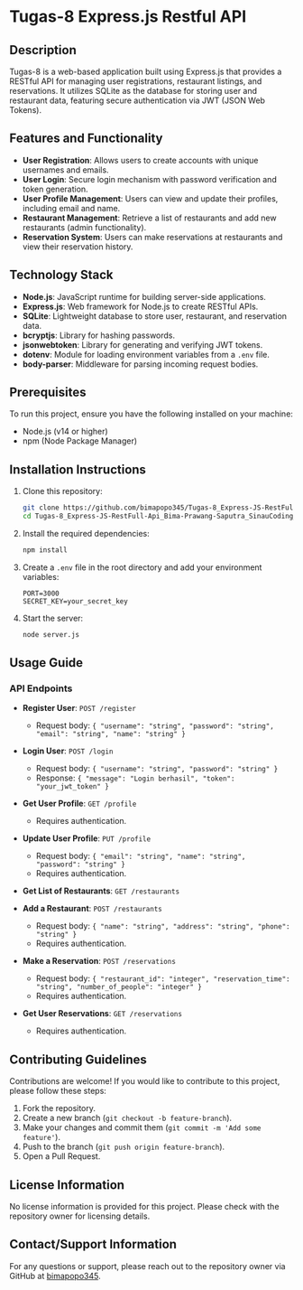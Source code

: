 # Tugas-8 Express.js Restful API

## Description
Tugas-8 is a web-based application built using Express.js that provides a RESTful API for managing user registrations, restaurant listings, and reservations. It utilizes SQLite as the database for storing user and restaurant data, featuring secure authentication via JWT (JSON Web Tokens).

## Features and Functionality
- **User Registration**: Allows users to create accounts with unique usernames and emails.
- **User Login**: Secure login mechanism with password verification and token generation.
- **User Profile Management**: Users can view and update their profiles, including email and name.
- **Restaurant Management**: Retrieve a list of restaurants and add new restaurants (admin functionality).
- **Reservation System**: Users can make reservations at restaurants and view their reservation history.

## Technology Stack
- **Node.js**: JavaScript runtime for building server-side applications.
- **Express.js**: Web framework for Node.js to create RESTful APIs.
- **SQLite**: Lightweight database to store user, restaurant, and reservation data.
- **bcryptjs**: Library for hashing passwords.
- **jsonwebtoken**: Library for generating and verifying JWT tokens.
- **dotenv**: Module for loading environment variables from a `.env` file.
- **body-parser**: Middleware for parsing incoming request bodies.

## Prerequisites
To run this project, ensure you have the following installed on your machine:
- Node.js (v14 or higher)
- npm (Node Package Manager)

## Installation Instructions
1. Clone this repository:
   ```bash
   git clone https://github.com/bimapopo345/Tugas-8_Express-JS-RestFull-Api_Bima-Prawang-Saputra_SinauCoding_FullStack-Web-Dev.git
   cd Tugas-8_Express-JS-RestFull-Api_Bima-Prawang-Saputra_SinauCoding_FullStack-Web-Dev
   ```

2. Install the required dependencies:
   ```bash
   npm install
   ```

3. Create a `.env` file in the root directory and add your environment variables:
   ```plaintext
   PORT=3000
   SECRET_KEY=your_secret_key
   ```

4. Start the server:
   ```bash
   node server.js
   ```

## Usage Guide
### API Endpoints
- **Register User**: `POST /register`
  - Request body: `{ "username": "string", "password": "string", "email": "string", "name": "string" }`

- **Login User**: `POST /login`
  - Request body: `{ "username": "string", "password": "string" }`
  - Response: `{ "message": "Login berhasil", "token": "your_jwt_token" }`

- **Get User Profile**: `GET /profile`
  - Requires authentication.
  
- **Update User Profile**: `PUT /profile`
  - Request body: `{ "email": "string", "name": "string", "password": "string" }`
  - Requires authentication.

- **Get List of Restaurants**: `GET /restaurants`

- **Add a Restaurant**: `POST /restaurants`
  - Request body: `{ "name": "string", "address": "string", "phone": "string" }`
  - Requires authentication.

- **Make a Reservation**: `POST /reservations`
  - Request body: `{ "restaurant_id": "integer", "reservation_time": "string", "number_of_people": "integer" }`
  - Requires authentication.

- **Get User Reservations**: `GET /reservations`
  - Requires authentication.

## Contributing Guidelines
Contributions are welcome! If you would like to contribute to this project, please follow these steps:
1. Fork the repository.
2. Create a new branch (`git checkout -b feature-branch`).
3. Make your changes and commit them (`git commit -m 'Add some feature'`).
4. Push to the branch (`git push origin feature-branch`).
5. Open a Pull Request.

## License Information
No license information is provided for this project. Please check with the repository owner for licensing details.

## Contact/Support Information
For any questions or support, please reach out to the repository owner via GitHub at [bimapopo345](https://github.com/bimapopo345).
